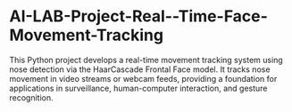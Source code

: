 # AI-LAB-Project-Real--Time-Face-Movement-Tracking
This Python project develops a real-time movement tracking system using nose detection via the HaarCascade Frontal Face model. It tracks nose movement in video streams or webcam feeds, providing a foundation for applications in surveillance, human-computer interaction, and gesture recognition.
